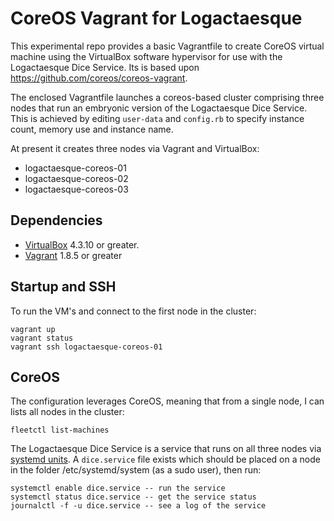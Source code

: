 # CoreOS Vagrant for Logactaesque

This experimental repo provides a basic Vagrantfile to create CoreOS virtual machine using the VirtualBox software hypervisor for use with the Logactaesque Dice Service. Its is based upon https://github.com/coreos/coreos-vagrant.

The enclosed Vagrantfile launches a coreos-based cluster comprising three nodes that run an embryonic version of the Logactaesque Dice Service. This is achieved by editing `user-data` and `config.rb` to specify instance count, memory use and instance name.

At present it creates three nodes via Vagrant and VirtualBox:
* logactaesque-coreos-01
* logactaesque-coreos-02
* logactaesque-coreos-03

## Dependencies

* [VirtualBox](https://www.virtualbox.org/) 4.3.10 or greater.
* [Vagrant](https://www.vagrantup.com/about.html) 1.8.5 or greater

## Startup and SSH

To run the VM's and connect to the first node in the cluster:
```
vagrant up
vagrant status
vagrant ssh logactaesque-coreos-01
```

## CoreOS
The configuration leverages CoreOS, meaning that from a single node, I can lists all nodes in the cluster:
```
fleetctl list-machines
```
The Logactaesque Dice Service is a service that runs on all three nodes via [systemd units](https://coreos.com/os/docs/latest/using-systemd-drop-in-units.html). A `dice.service` file exists which should be placed on a node in the folder /etc/systemd/system (as a sudo user), then run:
```
systemctl enable dice.service -- run the service
systemctl status dice.service -- get the service status
journalctl -f -u dice.service -- see a log of the service
```
